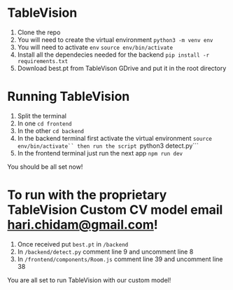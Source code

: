 # TableVision

1. Clone the repo
2. You will need to create the virtual environment
   ```python3 -m venv env```
3. You will need to activate ```env```
   ```source env/bin/activate```
4. Install all the dependecies needed for the backend 
   ```pip install -r requirements.txt```
5. Download best.pt from TableVison GDrive and put it in the root directory

# Running TableVision

1. Split the terminal
2. In one ```cd frontend```
3. In the other ```cd backend```
4. In the backend terminal first activate the virtual environment ```source env/bin/activate`` then run the script ```python3 detect.py```
4. In the frontend terminal just run the next app ```npm run dev```

You should be all set now!

# To run with the proprietary TableVision Custom CV model email hari.chidam@gmail.com!

1. Once received put ```best.pt``` in ```/backend```
2. In ```/backend/detect.py``` comment line 9 and uncomment line 8
3. In ```/frontend/components/Room.js``` comment line 39 and uncomment line 38

You are all set to run TableVision with our custom model!
